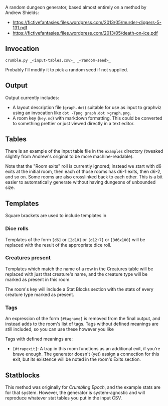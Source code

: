 A random dungeon generator, based almost entirely on a method by Andrew Shields:
* https://fictivefantasies.files.wordpress.com/2013/05/murder-diggers-5-131.pdf
* https://fictivefantasies.files.wordpress.com/2013/05/death-on-ice.pdf

## Invocation
`crumble.py _<input-tables.csv>_ _<random-seed>_`

Probably I'll modify it to pick a random seed if not supplied.

## Output
Output currently includes:
* A layout description file (`graph.dot`) suitable for use as input to graphviz using an invocation like `dot -Tpng graph.dot >graph.png`.
* A room key (`key.md`) with markdown formatting.  This could be converted to something prettier or just viewed directly in a text editor.

## Tables
There is an example of the input table file in the `examples` directory (tweaked slightly from Andrew's original to be more machine-readable).

Note that the "Room exits" roll is currently ignored; instead we start with d6 exits at the initial room, then each of those rooms has d6-1 exits, then d6-2, and so on.  Some rooms are also crosslinked back to each other.  This is a bit easier to automatically generate without having dungeons of unbounded size.

## Templates
Square brackets are used to include templates in

### Dice rolls
Templates of the form `[d6]` or `[2d10]` or `[d12+7]` or `[3d6x100]` will be replaced with the result of the appropriate dice roll.

### Creatures present
Templates which match the name of a row in the Creatures table will be replaced with just that creature's name, and the creature type will be marked as present in this room.

The room's key will include a Stat Blocks section with the stats of every creature type marked as present.

### Tags
An expression of the form `[#tagname]` is removed from the final output, and instead adds to the room's list of tags.  Tags without defined meanings are still included, so you can use these however you like

Tags with defined meanings are:
* `[#trapexit]`: A trap in this room functions as an additional exit, if you're brave enough.  The generator doesn't (yet) assign a connection for this exit, but its existence will be noted in the room's Exits section.

## Statblocks
This method was originally for _Crumbling Epoch_, and the example stats are for that system.  However, the generator is system-agnostic and will reproduce whatever stat tables you put in the input CSV.
